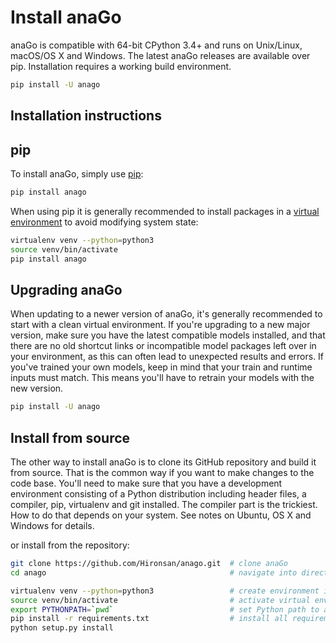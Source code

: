# Install anaGo

anaGo is compatible with 64-bit CPython 3.4+ and runs on Unix/Linux, macOS/OS X and Windows. The latest anaGo releases are available over pip. Installation requires a working build environment.

```bash
pip install -U anago
```

## Installation instructions

## pip

To install anaGo, simply use [pip](https://pypi.org/project/pip/):

```bash
pip install anago
```

When using pip it is generally recommended to install packages in a [virtual environment](https://virtualenv.pypa.io/en/stable/) to avoid modifying system state:

```bash
virtualenv venv --python=python3
source venv/bin/activate
pip install anago
```

## Upgrading anaGo

When updating to a newer version of anaGo, it's generally recommended to start with a clean virtual environment. If you're upgrading to a new major version, make sure you have the latest compatible models installed, and that there are no old shortcut links or incompatible model packages left over in your environment, as this can often lead to unexpected results and errors. If you've trained your own models, keep in mind that your train and runtime inputs must match. This means you'll have to retrain your models with the new version.

```bash
pip install -U anago
```

## Install from source

The other way to install anaGo is to clone its GitHub repository and build it from source. That is the common way if you want to make changes to the code base. You'll need to make sure that you have a development environment consisting of a Python distribution including header files, a compiler, pip, virtualenv and git installed. The compiler part is the trickiest. How to do that depends on your system. See notes on Ubuntu, OS X and Windows for details.

or install from the repository:

```bash
git clone https://github.com/Hironsan/anago.git  # clone anaGo
cd anago                                         # navigate into directory

virtualenv venv --python=python3                 # create environment in venv
source venv/bin/activate                         # activate virtual environment
export PYTHONPATH=`pwd`                          # set Python path to anaGo directory
pip install -r requirements.txt                  # install all requirements
python setup.py install
```
